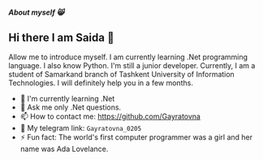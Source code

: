 ##### About myself 😸
## Hi there I am Saida 👋

Allow me to introduce myself. I am currently learning .Net programming language. I also know Python. I'm still a junior developer. 
Currently, I am a student of Samarkand branch of Tashkent University of Information Technologies. 
I will definitely help you in a few months.

- 🌱 I'm currently learning .Net
- 💬 Ask me only .Net questions.
- 📫 How to contact me: https://github.com/Gayratovna
- 📩 My telegram link: ```Gayratovna_0205```
- ⚡ Fun fact: The world's first computer programmer was a girl and her name was Ada Lovelance.

